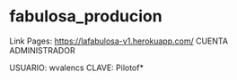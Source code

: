 # fabulosa_producion

Link Pages: https://lafabulosa-v1.herokuapp.com/
CUENTA ADMINISTRADOR

USUARIO: wvalencs
CLAVE: Pilotof*
